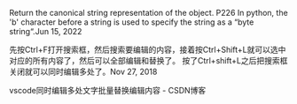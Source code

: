 Return the canonical string representation of the object.
P226
In python, the 'b' character before a string is used to specify the string as a “byte string“.Jun 15, 2022

先按Ctrl+F打开搜索框，然后搜索要编辑的内容，接着按Ctrl+Shift+L就可以选中对应的所有内容了，然后可以全部编辑和替换了。 按了Ctrl+shift+L之后把搜索框关闭就可以同时编辑多处了。Nov 27, 2018

vscode同时编辑多处文字批量替换编辑内容 - CSDN博客